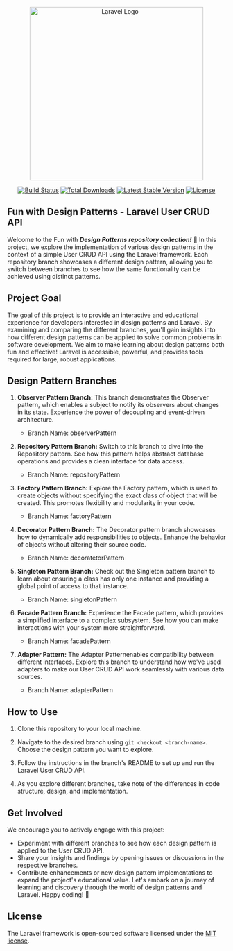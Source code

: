 <p align="center"><a href="https://laravel.com" target="_blank"><img src="https://raw.githubusercontent.com/laravel/art/master/logo-lockup/5%20SVG/2%20CMYK/1%20Full%20Color/laravel-logolockup-cmyk-red.svg" width="400" alt="Laravel Logo"></a></p>

<p align="center">
<a href="https://github.com/laravel/framework/actions"><img src="https://github.com/laravel/framework/workflows/tests/badge.svg" alt="Build Status"></a>
<a href="https://packagist.org/packages/laravel/framework"><img src="https://img.shields.io/packagist/dt/laravel/framework" alt="Total Downloads"></a>
<a href="https://packagist.org/packages/laravel/framework"><img src="https://img.shields.io/packagist/v/laravel/framework" alt="Latest Stable Version"></a>
<a href="https://packagist.org/packages/laravel/framework"><img src="https://img.shields.io/packagist/l/laravel/framework" alt="License"></a>
</p>

## Fun with Design Patterns - Laravel User CRUD API

Welcome to the Fun with ***Design Patterns repository collection!*** 🎉 In this project, we explore the implementation of various design patterns in the context of a simple User CRUD API using the Laravel framework. Each repository branch showcases a different design pattern, allowing you to switch between branches to see how the same functionality can be achieved using distinct patterns.

## Project Goal
The goal of this project is to provide an interactive and educational experience for developers interested in design patterns and Laravel. By examining and comparing the different branches, you'll gain insights into how different design patterns can be applied to solve common problems in software development. We aim to make learning about design patterns both fun and effective!
Laravel is accessible, powerful, and provides tools required for large, robust applications.

## Design Pattern Branches

1. **Observer Pattern Branch:** This branch demonstrates the Observer pattern, which enables a subject to notify its observers about changes in its state. Experience the power of decoupling and event-driven architecture.
   - Branch Name: observerPattern

2. **Repository Pattern Branch:** Switch to this branch to dive into the Repository pattern. See how this pattern helps abstract database operations and provides a clean interface for data access.
   - Branch Name: repositoryPattern

3. **Factory Pattern Branch:** Explore the Factory pattern, which is used to create objects without specifying the exact class of object that will be created. This promotes flexibility and modularity in your code.
   - Branch Name: factoryPattern

4. **Decorator Pattern Branch:** The Decorator pattern branch showcases how to dynamically add responsibilities to objects. Enhance the behavior of objects without altering their source code.
   - Branch Name: decoratetorPattern

5. **Singleton Pattern Branch:** Check out the Singleton pattern branch to learn about ensuring a class has only one instance and providing a global point of access to that instance.
   - Branch Name: singletonPattern

6. **Facade Pattern Branch:** Experience the Facade pattern, which provides a simplified interface to a complex subsystem. See how you can make interactions with your system more straightforward.
   - Branch Name: facadePattern

7. **Adapter Pattern:** The Adapter Patternenables compatibility between different interfaces. Explore this branch to understand how we've used adapters to make our User CRUD API work seamlessly with various data sources.
   - Branch Name: adapterPattern


## How to Use
1. Clone this repository to your local machine.

2. Navigate to the desired branch using `git checkout <branch-name>`. Choose the design pattern you want to explore.

3. Follow the instructions in the branch's README to set up and run the Laravel User CRUD API.

4. As you explore different branches, take note of the differences in code structure, design, and implementation.

## Get Involved
We encourage you to actively engage with this project:

- Experiment with different branches to see how each design pattern is applied to the User CRUD API.
- Share your insights and findings by opening issues or discussions in the respective branches.
- Contribute enhancements or new design pattern implementations to expand the project's educational value.
Let's embark on a journey of learning and discovery through the world of design patterns and Laravel. Happy coding! 🚀



## License

The Laravel framework is open-sourced software licensed under the [MIT license](https://opensource.org/licenses/MIT).
